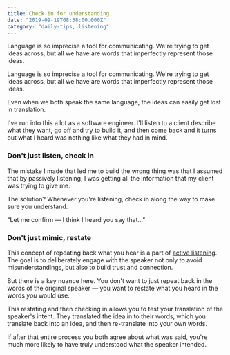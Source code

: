 ```yaml
---
title: Check in for understanding
date: "2019-09-19T08:38:00.000Z"
category: "daily-tips, listening"
---
```


Language is so imprecise a tool for communicating. We're trying to get ideas across, but all we have are words that imperfectly represent those ideas.

<!-- more -->

Language is so imprecise a tool for communicating. We're trying to get ideas across, but all we have are words that imperfectly represent those ideas.

Even when we both speak the same language, the ideas can easily get lost in translation.

I've run into this a lot as a software engineer. I'll listen to a client describe what they want, go off and try to build it, and then come back and it turns out what I heard was nothing like what they had in mind.

### Don't just listen, check in

The mistake I made that led me to build the wrong thing was that I assumed that by passively listening, I was getting all the information that my client was trying to give me.

The solution? Whenever you're listening, check in along the way to make sure you understand.

"Let me confirm &mdash; I think I heard you say that..."

### Don't just mimic, restate

This concept of repeating back what you hear is a part of [active listening](https://en.wikipedia.org/wiki/Active_listening). The goal is to deliberately engage with the speaker not only to avoid misunderstandings, but also to build trust and connection.

But there is a key nuance here. You don't want to just repeat back in the words of the original speaker &mdash; you want to restate what you heard in the words _you_ would use.

This restating and then checking in allows you to test your translation of the speaker's intent. They translated the idea in to their words, which you translate back into an idea, and then re-translate into your own words.

If after that entire process you both agree about what was said, you're much more likely to have truly understood what the speaker intended.
